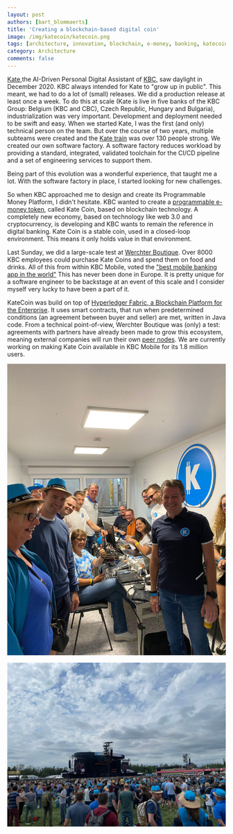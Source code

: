 ```yaml
---
layout: post
authors: [bart_blommaerts]
title: 'Creating a blockchain-based digital coin'
image: /img/katecoin/katecoin.png
tags: [architecture, innovation, blockchain, e-money, banking, katecoin]
category: Architecture
comments: false
---
```


<meta name="twitter:card" content="summary" />
<meta name="twitter:site" content="@DaggieBe" />
<meta name="twitter:title" content="Creating a blockchain-based digital coin" />
<meta name="twitter:description" content="KBC launches its own digital coin" />
<meta name="twitter:image" content="https://bbconsulting.be/img/katecoin/katecoin.png" />
     

[Kate](https://bbconsulting.be/architecture/2022/01/03/digital.html),the AI-Driven Personal Digital Assistant of [KBC](https://www.kbc.be/), saw daylight in December 2020. 
KBC always intended for Kate to "grow up in public".
This meant, we had to do a lot of (small) releases.
We did a production release at least once a week.
To do this at scale (Kate is live in five banks of the KBC Group: Belgium (KBC and CBC), Czech Republic, Hungary and Bulgaria), industrialization was very important.
Development and deployment needed to be swift and easy.
When we started Kate, I was the first (and only) technical person on the team.
But over the course of two years, multiple subteams were created and the [Kate train](https://www.scaledagileframework.com/agile-release-train/) was over 130 people strong. 
We created our own software factory.
A software factory reduces workload by providing a standard, integrated, validated toolchain for the CI/CD pipeline and a set of engineering services to support them.

Being part of this evolution was a wonderful experience, that taught me a lot.
With the software factory in place, I started looking for new challenges.

So when KBC approached me to design and create its Programmable Money Platform, I didn't hesitate.
KBC wanted to create a [programmable e-money token](https://newsroom.kbc.com/kbc-zorgt-met-de-kate-coin-een-eigen-op-blockchain-gebaseerde-digitale-munt-voor-een-primeur-in-europa), called Kate Coin, based on blockchain technology.
A completely new economy, based on technology like web 3.0 and cryptocurrency, is developing and KBC wants to remain the reference in digital banking.
Kate Coin is a stable coin, used in a closed-loop environment.
This means it only holds value in that environment.

Last Sunday, we did a large-scale test at [Werchter Boutique](https://www.werchterboutique.be/en/).
Over 8000 KBC employees could purchase Kate Coins and spend them on food and drinks.
All of this from within KBC Mobile, voted the ["best mobile banking app in the world"](https://newsroom.kbc.com/kbc-mobile-door-onafhankelijk-internationaal-onderzoeksbureau-sia-partners-uitgeroepen-tot-beste-mobile-banking-app-wereldwijd)
This has never been done in Europe.
It is pretty unique for a software engineer to be backstage at an event of this scale and I consider myself very lucky to have been a part of it.  

KateCoin was build on top of [Hyperledger Fabric, a Blockchain Platform for the Enterprise](https://hyperledger-fabric.readthedocs.io/en/latest/).
It uses smart contracts, that run when predetermined conditions (an agreement between buyer and seller) are met, written in Java code.
From a technical point-of-view, Werchter Boutique was (only) a test: agreements with partners have already been made to grow this ecosystem, meaning external companies will run their own [peer nodes](https://hyperledger-fabric.readthedocs.io/en/latest/peers/peers.html).
We are currently working on making Kate Coin available in KBC Mobile for its 1.8 million users.


<p style="text-align: center;">  
  <img class="image fit" alt="Creating a blockchain-based digital coin at Werchter Boutique" src="/img/katecoin/container.jpeg">
</p>

<p style="text-align: center;">  
  <img class="image fit" alt="Creating a blockchain-based digital coin at Werchter Boutique" src="/img/katecoin/wei.jpeg">
</p>

